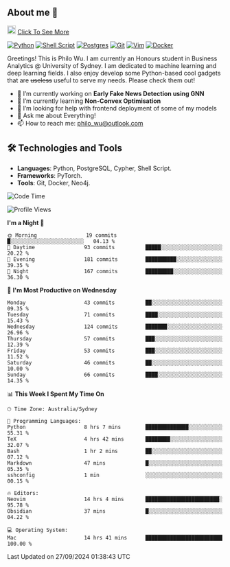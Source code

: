 ## About me 🤗

<a href="#"><img src="https://media.giphy.com/media/hvRJCLFzcasrR4ia7z/giphy.gif" width="20px" height="20px"></a> [Click To See More](https://codeboyphilo.github.io)

[![Python](https://img.shields.io/badge/python-3670A0?style=for-the-badge&logo=python&logoColor=ffdd54)](#)
[![Shell Script](https://img.shields.io/badge/shell_script-%23121011.svg?style=for-the-badge&logo=gnu-bash&logoColor=white)](#)
[![Postgres](https://img.shields.io/badge/postgres-%23316192.svg?style=for-the-badge&logo=postgresql&logoColor=white)](#)
[![Git](https://img.shields.io/badge/git-%23F05033.svg?style=for-the-badge&logo=git&logoColor=white)](#)
[![Vim](https://img.shields.io/badge/VIM-%2311AB00.svg?style=for-the-badge&logo=vim&logoColor=white)](#)
[![Docker](https://img.shields.io/badge/docker-%230db7ed.svg?style=for-the-badge&logo=docker&logoColor=white)](#)

Greetings! This is Philo Wu. I am currently an Honours student in Business Analytics \@ University of Sydney. I am dedicated to machine learning and deep learning fields. I also enjoy develop some Python-based cool gadgets that are ~~useless~~ useful to serve my needs. Please check them out!

- 🔭 I’m currently working on **Early Fake News Detection using GNN**
- 🌱 I’m currently learning **Non-Convex Optimisation**
- 🤔 I’m looking for help with frontend deployment of some of my models
- 💬 Ask me about Everything!
- 📫 How to reach me: philo_wu@outlook.com

## 🛠 Technologies and Tools
- **Languages**: Python, PostgreSQL, Cypher, Shell Script.
- **Frameworks**: PyTorch.
- **Tools**: Git, Docker, Neo4j.

<!--START_SECTION:waka-->
![Code Time](http://img.shields.io/badge/Code%20Time-484%20hrs%204%20mins-blue)

![Profile Views](http://img.shields.io/badge/Profile%20Views-0-blue)

**I'm a Night 🦉** 

```text
🌞 Morning                19 commits          █░░░░░░░░░░░░░░░░░░░░░░░░   04.13 % 
🌆 Daytime                93 commits          █████░░░░░░░░░░░░░░░░░░░░   20.22 % 
🌃 Evening                181 commits         ██████████░░░░░░░░░░░░░░░   39.35 % 
🌙 Night                  167 commits         █████████░░░░░░░░░░░░░░░░   36.30 % 
```
📅 **I'm Most Productive on Wednesday** 

```text
Monday                   43 commits          ██░░░░░░░░░░░░░░░░░░░░░░░   09.35 % 
Tuesday                  71 commits          ████░░░░░░░░░░░░░░░░░░░░░   15.43 % 
Wednesday                124 commits         ███████░░░░░░░░░░░░░░░░░░   26.96 % 
Thursday                 57 commits          ███░░░░░░░░░░░░░░░░░░░░░░   12.39 % 
Friday                   53 commits          ███░░░░░░░░░░░░░░░░░░░░░░   11.52 % 
Saturday                 46 commits          ██░░░░░░░░░░░░░░░░░░░░░░░   10.00 % 
Sunday                   66 commits          ████░░░░░░░░░░░░░░░░░░░░░   14.35 % 
```


📊 **This Week I Spent My Time On** 

```text
🕑︎ Time Zone: Australia/Sydney

💬 Programming Languages: 
Python                   8 hrs 7 mins        ██████████████░░░░░░░░░░░   55.31 % 
TeX                      4 hrs 42 mins       ████████░░░░░░░░░░░░░░░░░   32.07 % 
Bash                     1 hr 2 mins         ██░░░░░░░░░░░░░░░░░░░░░░░   07.12 % 
Markdown                 47 mins             █░░░░░░░░░░░░░░░░░░░░░░░░   05.35 % 
sshconfig                1 min               ░░░░░░░░░░░░░░░░░░░░░░░░░   00.15 % 

🔥 Editors: 
Neovim                   14 hrs 4 mins       ████████████████████████░   95.78 % 
Obsidian                 37 mins             █░░░░░░░░░░░░░░░░░░░░░░░░   04.22 % 

💻 Operating System: 
Mac                      14 hrs 41 mins      █████████████████████████   100.00 % 
```


 Last Updated on 27/09/2024 01:38:43 UTC
<!--END_SECTION:waka-->

